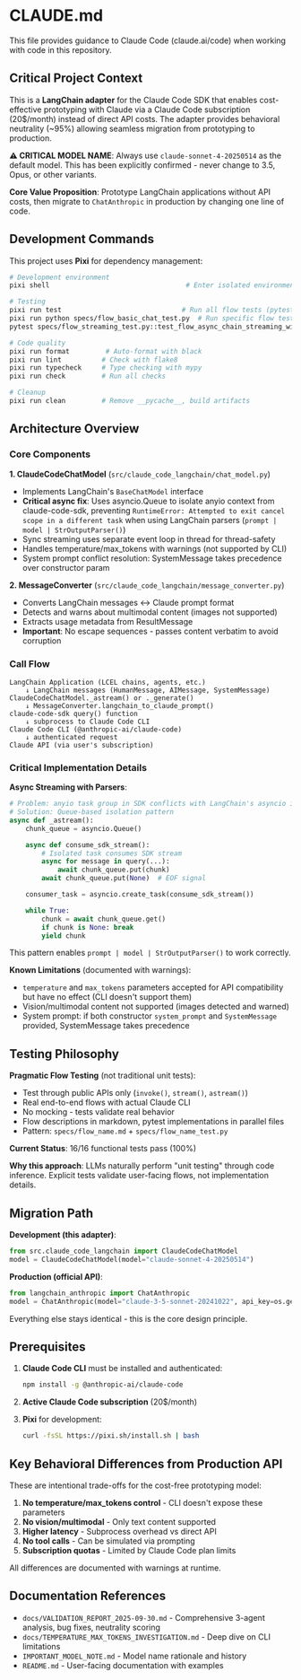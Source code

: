 # CLAUDE.md

This file provides guidance to Claude Code (claude.ai/code) when working with code in this repository.

## Critical Project Context

This is a **LangChain adapter** for the Claude Code SDK that enables cost-effective prototyping with Claude via a Claude Code subscription (20$/month) instead of direct API costs. The adapter provides behavioral neutrality (~95%) allowing seamless migration from prototyping to production.

**⚠️ CRITICAL MODEL NAME**: Always use `claude-sonnet-4-20250514` as the default model. This has been explicitly confirmed - never change to 3.5, Opus, or other variants.

**Core Value Proposition**: Prototype LangChain applications without API costs, then migrate to `ChatAnthropic` in production by changing one line of code.

## Development Commands

This project uses **Pixi** for dependency management:

```bash
# Development environment
pixi shell                                  # Enter isolated environment

# Testing
pixi run test                              # Run all flow tests (pytest specs/)
pixi run python specs/flow_basic_chat_test.py  # Run specific flow test
pytest specs/flow_streaming_test.py::test_flow_async_chain_streaming_with_parser  # Single test

# Code quality
pixi run format         # Auto-format with black
pixi run lint          # Check with flake8
pixi run typecheck     # Type checking with mypy
pixi run check         # Run all checks

# Cleanup
pixi run clean         # Remove __pycache__, build artifacts
```

## Architecture Overview

### Core Components

**1. ClaudeCodeChatModel** (`src/claude_code_langchain/chat_model.py`)
   - Implements LangChain's `BaseChatModel` interface
   - **Critical async fix**: Uses asyncio.Queue to isolate anyio context from claude-code-sdk, preventing `RuntimeError: Attempted to exit cancel scope in a different task` when using LangChain parsers (`prompt | model | StrOutputParser()`)
   - Sync streaming uses separate event loop in thread for thread-safety
   - Handles temperature/max_tokens with warnings (not supported by CLI)
   - System prompt conflict resolution: SystemMessage takes precedence over constructor param

**2. MessageConverter** (`src/claude_code_langchain/message_converter.py`)
   - Converts LangChain messages ↔ Claude prompt format
   - Detects and warns about multimodal content (images not supported)
   - Extracts usage metadata from ResultMessage
   - **Important**: No escape sequences - passes content verbatim to avoid corruption

### Call Flow

```
LangChain Application (LCEL chains, agents, etc.)
    ↓ LangChain messages (HumanMessage, AIMessage, SystemMessage)
ClaudeCodeChatModel._astream() or ._generate()
    ↓ MessageConverter.langchain_to_claude_prompt()
claude-code-sdk query() function
    ↓ subprocess to Claude Code CLI
Claude Code CLI (@anthropic-ai/claude-code)
    ↓ authenticated request
Claude API (via user's subscription)
```

### Critical Implementation Details

**Async Streaming with Parsers**:
```python
# Problem: anyio task group in SDK conflicts with LangChain's asyncio iterators
# Solution: Queue-based isolation pattern
async def _astream():
    chunk_queue = asyncio.Queue()

    async def consume_sdk_stream():
        # Isolated task consumes SDK stream
        async for message in query(...):
            await chunk_queue.put(chunk)
        await chunk_queue.put(None)  # EOF signal

    consumer_task = asyncio.create_task(consume_sdk_stream())

    while True:
        chunk = await chunk_queue.get()
        if chunk is None: break
        yield chunk
```

This pattern enables `prompt | model | StrOutputParser()` to work correctly.

**Known Limitations** (documented with warnings):
- `temperature` and `max_tokens` parameters accepted for API compatibility but have no effect (CLI doesn't support them)
- Vision/multimodal content not supported (images detected and warned)
- System prompt: if both constructor `system_prompt` and `SystemMessage` provided, SystemMessage takes precedence

## Testing Philosophy

**Pragmatic Flow Testing** (not traditional unit tests):
- Test through public APIs only (`invoke()`, `stream()`, `astream()`)
- Real end-to-end flows with actual Claude CLI
- No mocking - tests validate real behavior
- Flow descriptions in markdown, pytest implementations in parallel files
- Pattern: `specs/flow_name.md` + `specs/flow_name_test.py`

**Current Status**: 16/16 functional tests pass (100%)

**Why this approach**: LLMs naturally perform "unit testing" through code inference. Explicit tests validate user-facing flows, not implementation details.

## Migration Path

**Development (this adapter)**:
```python
from src.claude_code_langchain import ClaudeCodeChatModel
model = ClaudeCodeChatModel(model="claude-sonnet-4-20250514")
```

**Production (official API)**:
```python
from langchain_anthropic import ChatAnthropic
model = ChatAnthropic(model="claude-3-5-sonnet-20241022", api_key=os.getenv("ANTHROPIC_API_KEY"))
```

Everything else stays identical - this is the core design principle.

## Prerequisites

1. **Claude Code CLI** must be installed and authenticated:
   ```bash
   npm install -g @anthropic-ai/claude-code
   ```

2. **Active Claude Code subscription** (20$/month)

3. **Pixi** for development:
   ```bash
   curl -fsSL https://pixi.sh/install.sh | bash
   ```

## Key Behavioral Differences from Production API

These are intentional trade-offs for the cost-free prototyping model:

1. **No temperature/max_tokens control** - CLI doesn't expose these parameters
2. **No vision/multimodal** - Only text content supported
3. **Higher latency** - Subprocess overhead vs direct API
4. **No tool calls** - Can be simulated via prompting
5. **Subscription quotas** - Limited by Claude Code plan limits

All differences are documented with warnings at runtime.

## Documentation References

- `docs/VALIDATION_REPORT_2025-09-30.md` - Comprehensive 3-agent analysis, bug fixes, neutrality scoring
- `docs/TEMPERATURE_MAX_TOKENS_INVESTIGATION.md` - Deep dive on CLI limitations
- `IMPORTANT_MODEL_NOTE.md` - Model name rationale and history
- `README.md` - User-facing documentation with examples
